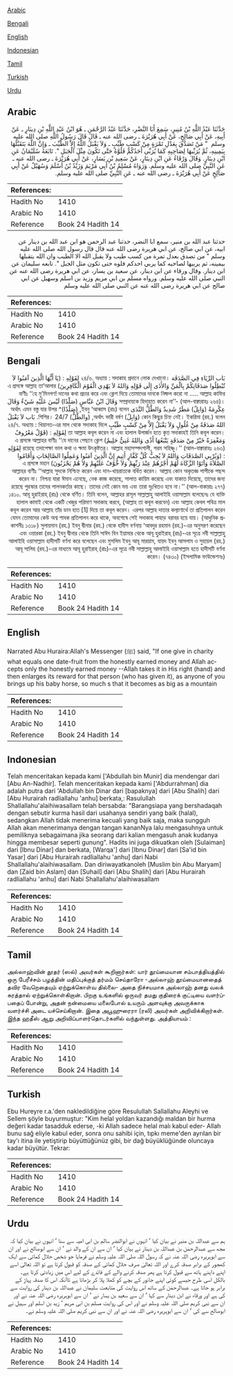 [Arabic](#arabic)

[Bengali](#bengali)

[English](#english)

[Indonesian](#indonesian)

[Tamil](#tamil)

[Turkish](#turkish)

[Urdu](#urdu)

## Arabic


<div dir="rtl" lang="ar" style={{fontSize:'larger',backgroundColor:'#f8f9fa',padding:20}}>
حَدَّثَنَا عَبْدُ اللَّهِ بْنُ مُنِيرٍ، سَمِعَ أَبَا النَّضْرِ، حَدَّثَنَا عَبْدُ الرَّحْمَنِ ـ هُوَ ابْنُ عَبْدِ اللَّهِ بْنِ دِينَارٍ ـ عَنْ أَبِيهِ، عَنْ أَبِي صَالِحٍ، عَنْ أَبِي هُرَيْرَةَ ـ رضى الله عنه ـ قَالَ قَالَ رَسُولُ اللَّهِ صلى الله عليه وسلم ‏ "‏ مَنْ تَصَدَّقَ بِعَدْلِ تَمْرَةٍ مِنْ كَسْبٍ طَيِّبٍ ـ وَلاَ يَقْبَلُ اللَّهُ إِلاَّ الطَّيِّبَ ـ وَإِنَّ اللَّهَ يَتَقَبَّلُهَا بِيَمِينِهِ، ثُمَّ يُرَبِّيهَا لِصَاحِبِهِ كَمَا يُرَبِّي أَحَدُكُمْ فَلُوَّهُ حَتَّى تَكُونَ مِثْلَ الْجَبَلِ ‏"‏‏.‏ تَابَعَهُ سُلَيْمَانُ عَنِ ابْنِ دِينَارٍ‏.‏ وَقَالَ وَرْقَاءُ عَنِ ابْنِ دِينَارٍ، عَنْ سَعِيدِ بْنِ يَسَارٍ، عَنْ أَبِي هُرَيْرَةَ ـ رضى الله عنه ـ عَنِ النَّبِيِّ صلى الله عليه وسلم‏.‏ وَرَوَاهُ مُسْلِمُ بْنُ أَبِي مَرْيَمَ وَزَيْدُ بْنُ أَسْلَمَ وَسُهَيْلٌ عَنْ أَبِي صَالِحٍ عَنْ أَبِي هُرَيْرَةَ ـ رضى الله عنه ـ عَنِ النَّبِيِّ صلى الله عليه وسلم‏.‏
</div>
<div style={{backgroundColor:'#f8f9fa',padding:20, marginBottom: 10}}><table> <thead> <tr> <th>References:</th> <th></th> </tr> </thead> <tbody><tr><td>Hadith No</td><td>1410</td></tr><tr><td>Arabic No</td><td>1410</td></tr><tr><td>Reference</td><td>Book 24 Hadith 14</td></tr></tbody></table></div>


<div dir="rtl" lang="ar" style={{fontSize:'larger',backgroundColor:'#f8f9fa',padding:20}}>
حدثنا عبد الله بن منير، سمع ابا النضر، حدثنا عبد الرحمن هو ابن عبد الله بن دينار عن ابيه، عن ابي صالح، عن ابي هريرة رضى الله عنه قال قال رسول الله صلى الله عليه وسلم " من تصدق بعدل تمرة من كسب طيب ولا يقبل الله الا الطيب وان الله يتقبلها بيمينه، ثم يربيها لصاحبه كما يربي احدكم فلوه حتى تكون مثل الجبل ". تابعه سليمان عن ابن دينار. وقال ورقاء عن ابن دينار، عن سعيد بن يسار، عن ابي هريرة رضى الله عنه عن النبي صلى الله عليه وسلم. ورواه مسلم بن ابي مريم وزيد بن اسلم وسهيل عن ابي صالح عن ابي هريرة رضى الله عنه عن النبي صلى الله عليه وسلم
</div>
<div style={{backgroundColor:'#f8f9fa',padding:20, marginBottom: 10}}><table> <thead> <tr> <th>References:</th> <th></th> </tr> </thead> <tbody><tr><td>Hadith No</td><td>1410</td></tr><tr><td>Arabic No</td><td>1410</td></tr><tr><td>Reference</td><td>Book 24 Hadith 14</td></tr></tbody></table></div>

## Bengali


<div dir="rtl" lang="bn" style={{fontSize:'larger',backgroundColor:'#f8f9fa',padding:20}}>
بَاب الرِّيَاءِ فِي الصَّدَقَة ২৪/৬. অধ্যায় : সদাকাহ প্রদানে লোক দেখানো। لِقَوْلِهِ : (يَا أَيُّهَا الَّذِينَ آمَنُوا لاَ تُبْطِلُوا صَدَقَاتِكُمْ بِالْمَنِّ وَالأَذَى إِلَى قَوْلِهِ وَاللهُ لاَ يَهْدِي الْقَوْمَ الْكَافِرِينَ) এ প্রসঙ্গে আল্লাহ তা‘আলার বাণীঃ ‘‘হে মু’মিনগণ! দানের কথা প্রচার করে এবং ক্লেশ দিয়ে তোমাদের দানকে নিষ্ফল করো না ..... আল্লাহ কাফির সম্প্রদায়কে হিদায়াত করেন না’’- (আল-বাক্বারাহঃ ২৬৪)। وَقَالَ ابْنُ عَبَّاسٍ (صَلْدًا) لَيْسَ عَلَيْهِ شَيْءٌ وَقَالَ عِكْرِمَةُ (وَابِلٌ) مَطَرٌ شَدِيدٌ وَالطَّلُّ النَّدَى ইবনু ‘আব্বাস (রাঃ) বলেন, (صَلْدًا)^ অর্থাৎ এমন বস্তু যার উপর কোন কিছুর চিহ্ন নেই। ইকরিমা (রহ.) বলেন (وَابِلٌ) অর্থাৎ ভারী বর্ষণ, (والطَّلٌّ) শিশির। 24/7. بَاب لاَ يَقْبَلُ اللهُ صَدَقَةً مِنْ غُلُولٍ وَلاَ يَقْبَلُ إِلاَّ مِنْ كَسْبٍ طَيِّبٍ ২৪/৭. অধ্যায় : খিয়ানত-এর মাল থেকে সদাকাহ দিলে তা আল্লাহ কবূল করেন না এবং হালাল উপার্জন হতে কৃত সদাকাহই তিনি কবূল করেন। لِقَوْلِهِ : (قَوْلٌ مَعْرُوفٌ وَمَغْفِرَةٌ خَيْرٌ مِنْ صَدَقَةٍ يَتْبَعُهَا أَذًى وَاللهُ غَنِيٌّ حَلِيمٌ) এ প্রসঙ্গে আল্লাহর বাণীঃ ‘‘যে দানের পেছনে ক্লেশ রয়েছে তদাপেক্ষা ভাল কথা ও ক্ষমা উৎকৃষ্টতর। আল্লাহ মহাসম্পদশালী, পরম সহিষ্ণু।’’ (আল-বাক্বারাহঃ ২৬৩) لِقَوْلِهِ : (وَيُرْبِي الصَّدَقَاتِ وَاللهُ لاَ يُحِبُّ كُلَّ كَفَّارٍ أَثِيمٍ إِنَّ الَّذِينَ آمَنُوا وَعَمِلُوا الصَّالِحَاتِ وَأَقَامُوا الصَّلاَةَ وَآتَوْا الزَّكَاةَ لَهُمْ أَجْرُهُمْ عِنْدَ رَبِّهِمْ وَلاَ خَوْفٌ عَلَيْهِمْ وَلاَ هُمْ يَحْزَنُونَ) এ প্রসঙ্গে মহান আল্লাহর বাণীঃ ‘‘আল্লাহ সুদকে নিশ্চি‎হ্ন করেন এবং দান-খায়রাতকে বর্ধিত করেন। আল্লাহ কোন অকৃতজ্ঞ পাপীকে পছন্দ করেন না। নিশ্চয় যারা ঈমান এনেছে, নেক কাজ করেছে, সালাত কায়িম করেছে এবং যাকাত দিয়েছে, তাদের জন্য রয়েছে পুরস্কার তাদের পালনকর্তার কাছে। তাদের নেই কোন ভয় এবং তারা দুঃখিতও হবে না।’’ (আল-বাকারাঃ ২৭৭) ১৪১০. আবূ হুরাইরাহ্ (রাঃ) থেকে বর্ণিত। তিনি বলেন, আল্লাহর রাসূল সাল্লাল্লাহু আলাইহি ওয়াসাল্লাম বলেছেনঃ যে ব্যক্তি হালাল কামাই থেকে একটি খেজুর পরিমাণ সদাকাহ করবে, (আল্লাহ তা কবূল করবেন) এবং আল্লাহ কেবল পবিত্র মাল কবূল করেন আর আল্লাহ তাঁর ডান হাত [1] দিয়ে তা কবূল করেন। এরপর আল্লাহ দাতার কল্যাণার্থে তা প্রতিপালন করেন যেমন তোমাদের কেউ অশ্ব শাবক প্রতিপালন করে থাকে, অবশেষে সেই সদাকাহ পাহাড় বরাবর হয়ে যায়। (আধুনিক প্রকাশনীঃ ১৩১৮) সুলায়মান (রহ.) ইবনু দ্বীনার (রহ.) থেকে হাদীস বর্ণনায় ‘আবদুর রহমান (রহ.)-এর অনুসরণ করেছেন এবং ওয়ারকা (রহ.) ইবনু দ্বীনার থেকে তিনি সাঈদ বিন ইয়ামার থেকে আবূ হুরাইরাহ্ (রাঃ)-এর সূত্রে নবী সাল্লাল্লাহু আলাইহি ওয়াসাল্লাম হাদীসটি বর্ণনা করে বলেছেন এবং মুসলিম ইবনু আবূ মারয়াম, যায়দ ইবনু আসলাম ও সুহায়ল (রহ.) আবূ সালিহ (রহ.)-এর মাধ্যমে আবূ হুরাইরাহ্ (রাঃ)-এর সূত্রে নবী সাল্লাল্লাহু আলাইহি ওয়াসাল্লাম হতে হাদীসটি বর্ণনা করেন। (৭৪৩০) (ইসলামিক ফাউন্ডেশনঃ)
</div>
<div style={{backgroundColor:'#f8f9fa',padding:20, marginBottom: 10}}><table> <thead> <tr> <th>References:</th> <th></th> </tr> </thead> <tbody><tr><td>Hadith No</td><td>1410</td></tr><tr><td>Arabic No</td><td>1410</td></tr><tr><td>Reference</td><td>Book 24 Hadith 14</td></tr></tbody></table></div>

## English


<div dir="ltr" lang="en" style={{fontSize:'larger',backgroundColor:'#f8f9fa',padding:20}}>
Narrated Abu Huraira:Allah's Messenger (ﷺ) said, "If one give in charity what equals one date-fruit from the honestly earned money and Allah accepts only the honestly earned money --Allah takes it in His right (hand) and then enlarges its reward for that person (who has given it), as anyone of you brings up his baby horse, so much s that it becomes as big as a mountain
</div>
<div style={{backgroundColor:'#f8f9fa',padding:20, marginBottom: 10}}><table> <thead> <tr> <th>References:</th> <th></th> </tr> </thead> <tbody><tr><td>Hadith No</td><td>1410</td></tr><tr><td>Arabic No</td><td>1410</td></tr><tr><td>Reference</td><td>Book 24 Hadith 14</td></tr></tbody></table></div>

## Indonesian


<div dir="ltr" lang="id" style={{fontSize:'larger',backgroundColor:'#f8f9fa',padding:20}}>
Telah menceritakan kepada kami ['Abdullah bin Munir] dia mendengar dari [Abu An-Nadhir]. Telah menceritakan kepada kami ['Abdurrahman] dia adalah putra dari 'Abdullah bin Dinar dari [bapaknya] dari [Abu Shalih] dari [Abu Hurairah radliallahu 'anhu] berkata,: Rasulullah Shallallahu'alaihiwasallam telah bersabda: "Barangsiapa yang bershadaqah dengan sebutir kurma hasil dari usahanya sendiri yang baik (halal), sedangkan Allah tidak menerima kecuali yang baik saja, maka sungguh Allah akan menerimanya dengan tangan kananNya lalu mengasuhnya untuk pemiliknya sebagaimana jika seorang dari kalian mengasuh anak kudanya hingga membesar seperti gunung". Hadits ini juga dikuatkan oleh [Sulaiman] dari [Ibnu Dinar] dan berkata, [Warqa'] dari [Ibnu Dinar] dari [Sa'id bin Yasar] dari [Abu Hurairah radliallahu 'anhu] dari Nabi Shallallahu'alaihiwasallam. Dan diriwayatkanoleh [Muslim bin Abu Maryam] dan [Zaid bin Aslam] dan [Suhail] dari [Abu Shalih] dari [Abu Hurairah radliallahu 'anhu] dari Nabi Shallallahu'alaihiwasallam
</div>
<div style={{backgroundColor:'#f8f9fa',padding:20, marginBottom: 10}}><table> <thead> <tr> <th>References:</th> <th></th> </tr> </thead> <tbody><tr><td>Hadith No</td><td>1410</td></tr><tr><td>Arabic No</td><td>1410</td></tr><tr><td>Reference</td><td>Book 24 Hadith 14</td></tr></tbody></table></div>

## Tamil


<div dir="ltr" lang="ta" style={{fontSize:'larger',backgroundColor:'#f8f9fa',padding:20}}>
அல்லாஹ்வின் தூதர் (ஸல்) அவர்கள் கூறினார்கள்: யார் தூய்மையான சம்பாத்தியத்தில் ஒரு பேரீச்சம் பழத்தின் மதிப்புக்குத் தர்மம் செய்தாரோ -அல்லாஹ் தூய்மையானதைத் தவிர வேறெதையும் ஏற்றுக்கொள்வ தில்லை- அதை நிச்சயமாக அல்லாஹ் தனது வலக் கரத்தால் ஏற்றுக்கொள்கிறான். பிறகு உங்களில் ஒருவர் தமது குதிரைக் குட்டியை வளர்ப்பதைப் போன்று, அதன் நன்மையை மலைபோல் உயரும் அளவுக்கு அவருக்காக வளர்ச்சி அடை யச்செய்கிறான். இதை அபூஹுரைரா (ரலி) அவர்கள் அறிவிக்கிறார்கள். இந்த ஹதீஸ் ஆறு அறிவிப்பாளர்தொடர்களில் வந்துள்ளது. அத்தியாயம் :
</div>
<div style={{backgroundColor:'#f8f9fa',padding:20, marginBottom: 10}}><table> <thead> <tr> <th>References:</th> <th></th> </tr> </thead> <tbody><tr><td>Hadith No</td><td>1410</td></tr><tr><td>Arabic No</td><td>1410</td></tr><tr><td>Reference</td><td>Book 24 Hadith 14</td></tr></tbody></table></div>

## Turkish


<div dir="ltr" lang="tr" style={{fontSize:'larger',backgroundColor:'#f8f9fa',padding:20}}>
Ebu Hureyre r.a.'den nakledildiğine göre Resulullah Sallallahu Aleyhi ve Sellem şöyle buyurmuştur: "Kim helal yoldan kazandığı maldan bir hurma değeri kadar tasadduk ederse, -ki Allah sadece helal malı kabul eder- Allah bunu sağ eliyle kabul eder, sonra onu sahibi için, tıpkı meme'den ayrılan bir tay'ı itina ile yetiştirip büyüttüğünüz gibi, bir dağ büyüklüğünde oluncaya kadar büyütür. Tekrar:
</div>
<div style={{backgroundColor:'#f8f9fa',padding:20, marginBottom: 10}}><table> <thead> <tr> <th>References:</th> <th></th> </tr> </thead> <tbody><tr><td>Hadith No</td><td>1410</td></tr><tr><td>Arabic No</td><td>1410</td></tr><tr><td>Reference</td><td>Book 24 Hadith 14</td></tr></tbody></table></div>

## Urdu


<div dir="rtl" lang="ur" style={{fontSize:'larger',backgroundColor:'#f8f9fa',padding:20}}>
ہم سے عبداللہ بن منیر نے بیان کیا ‘ انہوں نے ابوالنضر سالم بن ابی امیہ سے سنا ‘ انہوں نے بیان کیا کہ مجھ سے عبدالرحمٰن بن عبداللہ بن دینار نے بیان کیا ‘ ان سے ان کے والد نے ‘ ان سے ابوصالح نے اور ان سے ابوہریرہ رضی اللہ عنہ نے کہ رسول اللہ صلی اللہ علیہ وسلم نے فرمایا جو شخص حلال کمائی سے ایک کھجور کے برابر صدقہ کرے اور اللہ تعالیٰ صرف حلال کمائی کے صدقہ کو قبول کرتا ہے تو اللہ تعالیٰ اسے اپنے داہنے ہاتھ سے قبول کرتا ہے پھر صدقہ کرنے والے کے فائدے کے لیے اس میں زیادتی کرتا ہے۔ بالکل اسی طرح جیسے کوئی اپنے جانور کے بچے کو کھلا پلا کر بڑھاتا ہے تاآنکہ اس کا صدقہ پہاڑ کے برابر ہو جاتا ہے۔ عبدالرحمٰن کے ساتھ اس روایت کی متابعت سلیمان نے عبداللہ بن دینار کی روایت سے کی ہے اور ورقاء نے ابن دینار سے کہا ‘ ان سے سعید بن یسار نے ‘ ان سے ابوہریرہ رضی اللہ عنہ نے اور ان سے نبی کریم صلی اللہ علیہ وسلم نے اور اس کی روایت مسلم بن ابی مریم ‘ زید بن اسلم اور سہیل نے ابوصالح سے کی ‘ ان سے ابوہریرہ رضی اللہ عنہ نے اور ان سے نبی کریم صلی اللہ علیہ وسلم نے۔
</div>
<div style={{backgroundColor:'#f8f9fa',padding:20, marginBottom: 10}}><table> <thead> <tr> <th>References:</th> <th></th> </tr> </thead> <tbody><tr><td>Hadith No</td><td>1410</td></tr><tr><td>Arabic No</td><td>1410</td></tr><tr><td>Reference</td><td>Book 24 Hadith 14</td></tr></tbody></table></div>